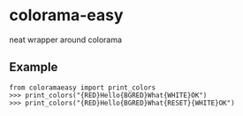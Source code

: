 # colorama-easy
neat wrapper around colorama


## Example
```
from coloramaeasy import print_colors
>>> print_colors("{RED}Hello{BGRED}What{WHITE}OK")                                                                     
>>> print_colors("{RED}Hello{BGRED}What{RESET}{WHITE}OK")      
```